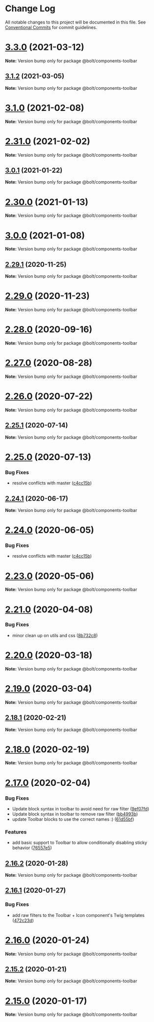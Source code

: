 # Change Log

All notable changes to this project will be documented in this file.
See [Conventional Commits](https://conventionalcommits.org) for commit guidelines.

# [3.3.0](https://github.com/boltdesignsystem/bolt/compare/v3.2.0...v3.3.0) (2021-03-12)

**Note:** Version bump only for package @bolt/components-toolbar





## [3.1.2](https://github.com/boltdesignsystem/bolt/compare/v3.1.1...v3.1.2) (2021-03-05)

**Note:** Version bump only for package @bolt/components-toolbar





# [3.1.0](https://github.com/boltdesignsystem/bolt/compare/v2.31.2...v3.1.0) (2021-02-08)

**Note:** Version bump only for package @bolt/components-toolbar





# [2.31.0](https://github.com/boltdesignsystem/bolt/compare/v2.30.2...v2.31.0) (2021-02-02)

**Note:** Version bump only for package @bolt/components-toolbar





## [3.0.1](https://github.com/boltdesignsystem/bolt/compare/v3.0.0...v3.0.1) (2021-01-22)

**Note:** Version bump only for package @bolt/components-toolbar





# [2.30.0](https://github.com/boltdesignsystem/bolt/compare/v2.29.3...v2.30.0) (2021-01-13)

**Note:** Version bump only for package @bolt/components-toolbar





# [3.0.0](https://github.com/boltdesignsystem/bolt/compare/v2.29.3...v3.0.0) (2021-01-08)

**Note:** Version bump only for package @bolt/components-toolbar





## [2.29.1](https://github.com/boltdesignsystem/bolt/compare/v2.29.0...v2.29.1) (2020-11-25)

**Note:** Version bump only for package @bolt/components-toolbar





# [2.29.0](https://github.com/boltdesignsystem/bolt/compare/v2.28.0...v2.29.0) (2020-11-23)

**Note:** Version bump only for package @bolt/components-toolbar





# [2.28.0](https://github.com/boltdesignsystem/bolt/compare/v2.27.1...v2.28.0) (2020-09-16)

**Note:** Version bump only for package @bolt/components-toolbar





# [2.27.0](https://github.com/boltdesignsystem/bolt/compare/v2.27.0-alpha-calculator-2...v2.27.0) (2020-08-28)

**Note:** Version bump only for package @bolt/components-toolbar





# [2.26.0](https://github.com/boltdesignsystem/bolt/compare/v2.25.1...v2.26.0) (2020-07-22)

**Note:** Version bump only for package @bolt/components-toolbar





## [2.25.1](https://github.com/boltdesignsystem/bolt/compare/v2.25.0...v2.25.1) (2020-07-14)

**Note:** Version bump only for package @bolt/components-toolbar





# [2.25.0](https://github.com/boltdesignsystem/bolt/compare/v2.22.2...v2.25.0) (2020-07-13)


### Bug Fixes

* resolve conflicts with master ([c4cc15b](https://github.com/boltdesignsystem/bolt/commit/c4cc15bbb16a343108a4fb12a60788f3945d743b))





## [2.24.1](https://github.com/boltdesignsystem/bolt/compare/v2.24.0...v2.24.1) (2020-06-17)

**Note:** Version bump only for package @bolt/components-toolbar





# [2.24.0](https://github.com/boltdesignsystem/bolt/compare/v2.23.0...v2.24.0) (2020-06-05)


### Bug Fixes

* resolve conflicts with master ([c4cc15b](https://github.com/boltdesignsystem/bolt/commit/c4cc15bbb16a343108a4fb12a60788f3945d743b))





# [2.23.0](https://github.com/boltdesignsystem/bolt/compare/v2.22.1...v2.23.0) (2020-05-06)

**Note:** Version bump only for package @bolt/components-toolbar





# [2.21.0](https://github.com/boltdesignsystem/bolt/compare/v2.20.2...v2.21.0) (2020-04-08)


### Bug Fixes

* minor clean up on utils and css ([8b732c8](https://github.com/boltdesignsystem/bolt/commit/8b732c87721a3fab083cdd48d16351847af31a01))





# [2.20.0](https://github.com/boltdesignsystem/bolt/compare/v2.19.1...v2.20.0) (2020-03-18)

**Note:** Version bump only for package @bolt/components-toolbar





# [2.19.0](https://github.com/boltdesignsystem/bolt/compare/v2.18.1...v2.19.0) (2020-03-04)

**Note:** Version bump only for package @bolt/components-toolbar





## [2.18.1](https://github.com/boltdesignsystem/bolt/compare/v2.18.0...v2.18.1) (2020-02-21)

**Note:** Version bump only for package @bolt/components-toolbar





# [2.18.0](https://github.com/boltdesignsystem/bolt/compare/v2.17.1...v2.18.0) (2020-02-19)

**Note:** Version bump only for package @bolt/components-toolbar





# [2.17.0](https://github.com/boltdesignsystem/bolt/compare/v2.16.3...v2.17.0) (2020-02-04)


### Bug Fixes

* Update block syntax in toolbar to avoid need for raw filter ([9ef07fd](https://github.com/boltdesignsystem/bolt/commit/9ef07fd3da339cb1427a96d7a88ecff82f40b1bc))
* Update block syntax in toolbar to remove raw filter ([bb4993b](https://github.com/boltdesignsystem/bolt/commit/bb4993baa0058f72d9162a54f61383ba25a11322))
* update Toolbar blocks to use the correct names :) ([61d55bf](https://github.com/boltdesignsystem/bolt/commit/61d55bf40532bddf8d64129cd7df1b534f9e61a8))


### Features

* add basic support to Toolbar to allow conditionally disabling sticky behavior ([76557e5](https://github.com/boltdesignsystem/bolt/commit/76557e59a7728b9dbfeaf9974ac3077839f370c9))





## [2.16.2](https://github.com/boltdesignsystem/bolt/compare/v2.16.1...v2.16.2) (2020-01-28)

**Note:** Version bump only for package @bolt/components-toolbar





## [2.16.1](https://github.com/boltdesignsystem/bolt/compare/v2.16.0...v2.16.1) (2020-01-27)


### Bug Fixes

* add raw filters to the Toolbar + Icon component's Twig templates ([472c23d](https://github.com/boltdesignsystem/bolt/commit/472c23da670ba1c39f7a497cd36a92c7fc785b92))





# [2.16.0](https://github.com/boltdesignsystem/bolt/compare/v2.15.2...v2.16.0) (2020-01-24)

**Note:** Version bump only for package @bolt/components-toolbar





## [2.15.2](https://github.com/boltdesignsystem/bolt/compare/v2.15.1...v2.15.2) (2020-01-21)

**Note:** Version bump only for package @bolt/components-toolbar





# [2.15.0](https://github.com/boltdesignsystem/bolt/compare/v2.14.3...v2.15.0) (2020-01-17)

**Note:** Version bump only for package @bolt/components-toolbar

